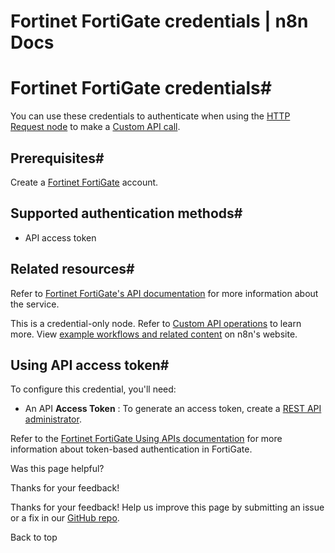 # Fortinet FortiGate credentials | n8n Docs

[ ](https://github.com/n8n-io/n8n-docs/edit/main/docs/integrations/builtin/credentials/fortigate.md "Edit this page")

# Fortinet FortiGate credentials#

You can use these credentials to authenticate when using the [HTTP Request node](../../core-nodes/n8n-nodes-base.httprequest/) to make a [Custom API call](../../../custom-operations/).

## Prerequisites#

Create a [Fortinet FortiGate](https://www.fortinet.com/) account.

## Supported authentication methods#

  * API access token

## Related resources#

Refer to [Fortinet FortiGate's API documentation](https://docs.fortinet.com/document/fortigate/7.4.3/administration-guide/940602/using-apis) for more information about the service.

This is a credential-only node. Refer to [Custom API operations](../../../custom-operations/) to learn more. View [example workflows and related content](https://n8n.io/integrations/fortinet-fortigate/) on n8n's website.

## Using API access token#

To configure this credential, you'll need:

  * An API **Access Token** : To generate an access token, create a [REST API administrator](https://docs.fortinet.com/document/fortigate/7.4.3/administration-guide/399023/rest-api-administrator).

Refer to the [Fortinet FortiGate Using APIs documentation](https://docs.fortinet.com/document/fortigate/7.4.3/administration-guide/940602/using-apis) for more information about token-based authentication in FortiGate.

Was this page helpful? 

Thanks for your feedback! 

Thanks for your feedback! Help us improve this page by submitting an issue or a fix in our [GitHub repo](https://github.com/n8n-io/n8n-docs). 

Back to top